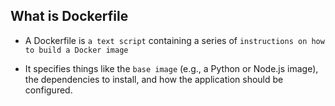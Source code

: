 ## What is Dockerfile

- A Dockerfile is `a text script` containing a series of `instructions on how to build a Docker image`

- It specifies things like the `base image` (e.g., a Python or Node.js image), the dependencies to install, and how the application should be configured.
